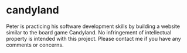 # candyland

Peter is practicing his software development skills by building a website similar to the board game Candyland. No infringement of intellectual property is intended with this project. Please contact me if you have any comments or concerns.
